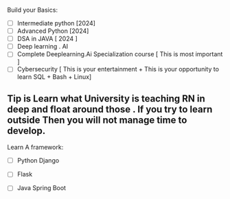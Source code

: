 Build your Basics: 
- [ ]  Intermediate python [2024]
- [ ]  Advanced Python [2024]
- [ ] DSA in JAVA [ 2024 ]
- [ ] Deep learning . AI 
- [ ] Complete Deeplearning.Ai Specialization course [ This is most important ] 
- [ ] Cybersecurity [ This is your entertainment + This is your opportunity to learn SQL + Bash + Linux]
 ## Tip is Learn what University is teaching  RN in deep and float around those . If you try to learn outside Then you will not manage time to develop.
Learn A framework: 
- [ ] Python Django
- [ ] Flask
- [ ] Java Spring Boot


